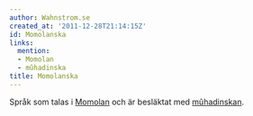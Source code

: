 ```yaml
---
author: Wahnstrom.se
created_at: '2011-12-28T21:14:15Z'
id: Momolanska
links:
  mention:
  - Momolan
  - mûhadinska
title: Momolanska
---
```


Språk som talas i [Momolan] och är besläktat med [mûhadinskan].

  [Momolan]: Momolan
  [mûhadinskan]: mûhadinska